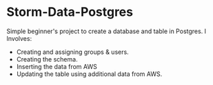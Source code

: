 # Storm-Data-Postgres

Simple beginner's project to create a database and table in Postgres. I
Involves:

- Creating and assigning groups & users.
- Creating the schema.
- Inserting the data from AWS
- Updating the table using additional data from AWS.
